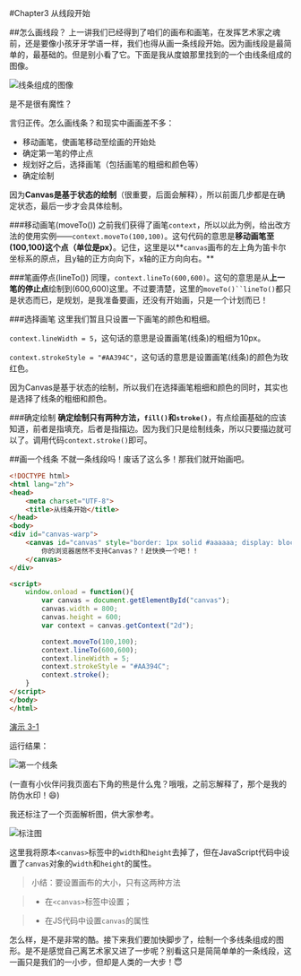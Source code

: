 #Chapter3 从线段开始

##怎么画线段？
上一讲我们已经得到了咱们的画布和画笔，在发挥艺术家之魂前，还是要像小孩牙牙学语一样，我们也得从画一条线段开始。因为画线段是最简单的，最基础的。但是别小看了它。下面是我从度娘那里找到的一个由线条组成的图像。

![线条组成的图像](http://7xkcl8.com1.z0.glb.clouddn.com/edu3-1.jpg)

是不是很有魔性？


言归正传。怎么画线条？和现实中画画差不多：
* 移动画笔，使画笔移动至绘画的开始处
* 确定第一笔的停止点
* 规划好之后，选择画笔（包括画笔的粗细和颜色等）
* 确定绘制

因为**Canvas是基于状态的绘制**（很重要，后面会解释），所以前面几步都是在确定状态，最后一步才会具体绘制。

###移动画笔(moveTo())
之前我们获得了画笔`context`，所以以此为例，给出改方法的使用实例——`context.moveTo(100,100)`。这句代码的意思是**移动画笔至(100,100)这个点（单位是px）**。记住，这里是以**`canvas`画布的左上角为笛卡尔坐标系的原点，且y轴的正方向向下，x轴的正方向向右。**

###笔画停点(lineTo())
同理，`context.lineTo(600,600)`。这句的意思是从**上一笔的停止点**绘制到(600,600)这里。不过要清楚，这里的`moveTo()``lineTo()`都只是状态而已，是规划，是我准备要画，还没有开始画，只是一个计划而已！

###选择画笔
这里我们暂且只设置一下画笔的颜色和粗细。

`context.lineWidth = 5`，这句话的意思是设置画笔(线条)的粗细为10px。

`context.strokeStyle = "#AA394C"`，这句话的意思是设置画笔(线条)的颜色为玫红色。

因为Canvas是基于状态的绘制，所以我们在选择画笔粗细和颜色的同时，其实也是选择了线条的粗细和颜色。

###确定绘制
**确定绘制只有两种方法，`fill()`和`stroke()`**，有点绘画基础的应该知道，前者是指填充，后者是指描边。因为我们只是绘制线条，所以只要描边就可以了。调用代码`context.stroke()`即可。

##画一个线条
不就一条线段吗！废话了这么多！那我们就开始画吧。

```HTML
<!DOCTYPE html>
<html lang="zh">
<head>
    <meta charset="UTF-8">
    <title>从线条开始</title>
</head>
<body>
<div id="canvas-warp">
    <canvas id="canvas" style="border: 1px solid #aaaaaa; display: block; margin: 50px auto;">
        你的浏览器居然不支持Canvas？！赶快换一个吧！！
    </canvas>
</div>

<script>
    window.onload = function(){
        var canvas = document.getElementById("canvas");
        canvas.width = 800;
        canvas.height = 600;
        var context = canvas.getContext("2d");

        context.moveTo(100,100);
        context.lineTo(600,600);
        context.lineWidth = 5;
        context.strokeStyle = "#AA394C";
        context.stroke();
    }
</script>
</body>
</html>
```

[演示 3-1](http://airingursb.github.io/canvas/Canvas/3/3-1.html)

运行结果：

![第一个线条](http://7xkcl8.com1.z0.glb.clouddn.com/edu3-2.png-html.jpg)

(一直有小伙伴问我页面右下角的熊是什么鬼？哦哦，之前忘解释了，那个是我的防伪水印！😄)

我还标注了一个页面解析图，供大家参考。

![标注图](http://7xkcl8.com1.z0.glb.clouddn.com/edu3-3.jpeg-html.jpg)

这里我将原本`<canvas>`标签中的`width`和`height`去掉了，但在JavaScript代码中设置了`canvas`对象的`width`和`height`的属性。

> 小结：要设置画布的大小，只有这两种方法

> * 在`<canvas>`标签中设置；

> * 在JS代码中设置`canvas`的属性

怎么样，是不是非常的酷。接下来我们要加快脚步了，绘制一个多线条组成的图形。是不是感觉自己离艺术家又进了一步呢？别看这只是简简单单的一条线段，这一画只是我们的一小步，但却是人类的一大步！😇